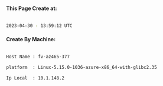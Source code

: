 
   
#### This Page Create at:

```bash

2023-04-30 - 13:59:12 UTC

```

#### Create By Machine:

```bash

Host Name : fv-az465-377

platform  : Linux-5.15.0-1036-azure-x86_64-with-glibc2.35

Ip Local  : 10.1.148.2

```

